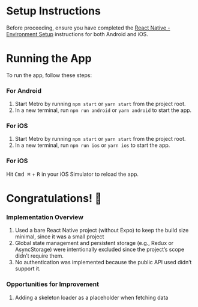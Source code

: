 # Setup Instructions

Before proceeding, ensure you have completed the [React Native - Environment Setup](https://reactnative.dev/docs/environment-setup) instructions for both Android and iOS.

# Running the App

To run the app, follow these steps:

### For Android

1. Start Metro by running `npm start` or `yarn start` from the project root.
2. In a new terminal, run `npm run android` or `yarn android` to start the app.

### For iOS

1. Start Metro by running `npm start` or `yarn start` from the project root.
2. In a new terminal, run `npm run ios` or `yarn ios` to start the app.

### For iOS

Hit <kbd>Cmd ⌘</kbd> + <kbd>R</kbd> in your iOS Simulator to reload the app.

# Congratulations! :tada:

### Implementation Overview

1. Used a bare React Native project (without Expo) to keep the build size minimal, since it was a small project
2. Global state management and persistent storage (e.g., Redux or AsyncStorage) were intentionally excluded since the project’s scope didn’t require them.
3. No authentication was implemented because the public API used didn’t support it.

### Opportunities for Improvement

1. Adding a skeleton loader as a placeholder when fetching data
